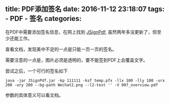 title: PDF添加签名
date: 2016-11-12 23:18:07
tags:
    - PDF
    - 签名
categories:
---
在PDF中需要添加签名信息，在网上找到
[JSignPdf](http://jsignpdf.sourceforge.net/), 虽然两年多没更新了，但至少还能工作。

查看文档，发现美中不足的一点是只能一页一页的签名。

需要注意的一点是，图片必须是透明的，要不能签到PDF上会覆盖文字。


尝试之后，一个可行的签名如下
```
java -jar JSignPdf.jar -kp 111111 -ksf temp.pfx -llx 100 -lly 100 -urx 200 -ury 200 --bg-path Wechat2.png --l2-text '' -V 007_overview.pdf
```
参数的具体意义可以看文档。
